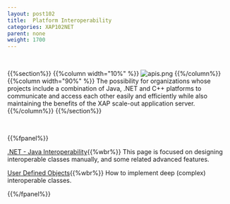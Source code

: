 ```yaml
---
layout: post102
title:  Platform Interoperability
categories: XAP102NET
parent: none
weight: 1700
---
```


<br>

{{%section%}}
{{%column width="10%" %}}
![apis.png](/attachment_files/subject/apis.png)
{{%/column%}}
{{%column width="90%" %}}
The possibility for organizations whose projects include a combination of Java, .NET and C++ platforms to communicate and access each other easily and efficiently while also maintaining the benefits of the XAP scale-out application server.
{{%/column%}}
{{%/section%}}



<br>

{{%fpanel%}}

[.NET - Java Interoperability](./dotnet-java-interoperability.html){{%wbr%}}
This page is focused on designing interoperable classes manually, and some related advanced features.

[User Defined Objects](./interoperability-of-user-defined-objects.html){{%wbr%}}
How to implement deep (complex) interoperable classes.

{{%/fpanel%}}
